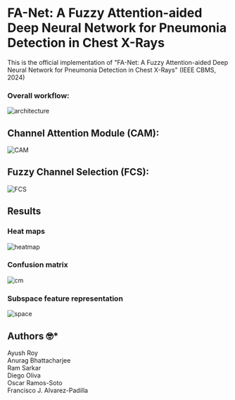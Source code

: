# FA-Net: A Fuzzy Attention-aided Deep Neural Network for Pneumonia Detection in Chest X-Rays
This is the official implementation  of "FA-Net: A Fuzzy Attention-aided Deep Neural Network for Pneumonia Detection in Chest X-Rays" (IEEE CBMS, 2024)

### Overall workflow:
![architecture](https://github.com/AyushRoy2001/FA-Net/assets/94052139/61446df1-e121-4d63-b082-38a3d5845cc5)

##  Channel Attention Module (CAM):
![CAM](https://github.com/AyushRoy2001/FA-Net/assets/94052139/3625925c-4bcf-47b0-ae3f-a4bc14c7bdf9)

##  Fuzzy Channel Selection (FCS):
![FCS](https://github.com/AyushRoy2001/FA-Net/assets/94052139/b9855873-e2e7-4fc9-abae-e78d17f6f01d)

## Results
### Heat maps
![heatmap](https://github.com/AyushRoy2001/FA-Net/assets/94052139/4f12bad6-6fd2-4c9d-b56f-f1286fb22ab5)

### Confusion matrix 
![cm](https://github.com/AyushRoy2001/FA-Net/assets/94052139/5fcf8eeb-a6a4-4a5a-b4c5-a99854eea05d)

### Subspace feature representation
![space](https://github.com/AyushRoy2001/FA-Net/assets/94052139/75a6ac14-29f5-4a54-a31e-c5174d296ed2)

## Authors :nerd_face:*
Ayush Roy<br/>
Anurag Bhattacharjee<br/>
Ram Sarkar<br/>
Diego Oliva<br/>
Oscar Ramos-Soto<br/> 
Francisco J. Alvarez-Padilla<br/>

